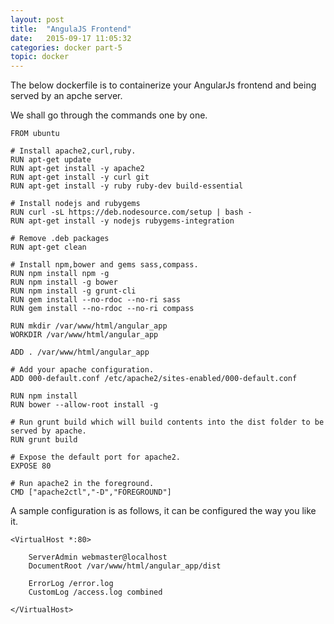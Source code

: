 ```yaml
---
layout: post
title:  "AngulaJS Frontend"
date:   2015-09-17 11:05:32
categories: docker part-5
topic: docker
---
```


The below dockerfile is to containerize your AngularJs frontend and being served by an apche server.

We shall go through the commands one by one.

```
FROM ubuntu

# Install apache2,curl,ruby.
RUN apt-get update 
RUN apt-get install -y apache2 
RUN apt-get install -y curl git 
RUN apt-get install -y ruby ruby-dev build-essential

# Install nodejs and rubygems
RUN curl -sL https://deb.nodesource.com/setup | bash -
RUN apt-get install -y nodejs rubygems-integration

# Remove .deb packages
RUN apt-get clean

# Install npm,bower and gems sass,compass.
RUN npm install npm -g
RUN npm install -g bower
RUN npm install -g grunt-cli
RUN gem install --no-rdoc --no-ri sass
RUN gem install --no-rdoc --no-ri compass

RUN mkdir /var/www/html/angular_app
WORKDIR /var/www/html/angular_app

ADD . /var/www/html/angular_app

# Add your apache configuration.
ADD 000-default.conf /etc/apache2/sites-enabled/000-default.conf

RUN npm install
RUN bower --allow-root install -g

# Run grunt build which will build contents into the dist folder to be served by apache.
RUN grunt build

# Expose the default port for apache2.
EXPOSE 80

# Run apache2 in the foreground.
CMD ["apache2ctl","-D","FOREGROUND"]
```

A sample configuration is as follows, it can be configured the way you like it.

```
<VirtualHost *:80>

	ServerAdmin webmaster@localhost
	DocumentRoot /var/www/html/angular_app/dist

	ErrorLog /error.log
	CustomLog /access.log combined

</VirtualHost>

```


[dofi]: dockerfile.html
[d]: dockerfile.html
[here]: http://unicorn.bogomips.org/DESIGN.html